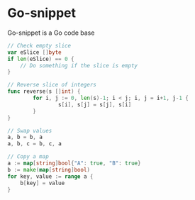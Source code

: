 # Go-snippet

Go-snippet is a Go code base

```go
// Check empty slice
var eSlice []byte
if len(eSlice) == 0 {
    // Do something if the slice is empty
}
```

```go
// Reverse slice of integers
func reverse(s []int) {
        for i, j := 0, len(s)-1; i < j; i, j = i+1, j-1 {
                s[i], s[j] = s[j], s[i]
        }
}
```

```go
// Swap values
a, b = b, a
a, b, c = b, c, a
```

```go
// Copy a map
a := map[string]bool{"A": true, "B": true}
b := make(map[string]bool)
for key, value := range a {
	b[key] = value
}
```
